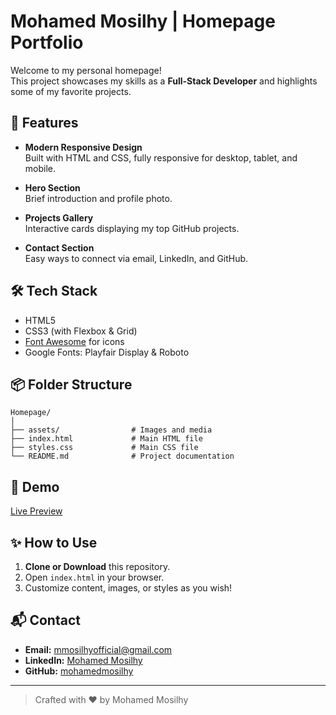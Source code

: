 # Mohamed Mosilhy | Homepage Portfolio

Welcome to my personal homepage!  
This project showcases my skills as a **Full-Stack Developer** and highlights some of my favorite projects.

## 🚀 Features

- **Modern Responsive Design**  
  Built with HTML and CSS, fully responsive for desktop, tablet, and mobile.

- **Hero Section**  
  Brief introduction and profile photo.

- **Projects Gallery**  
  Interactive cards displaying my top GitHub projects.

- **Contact Section**  
  Easy ways to connect via email, LinkedIn, and GitHub.

## 🛠️ Tech Stack

- HTML5
- CSS3 (with Flexbox & Grid)
- [Font Awesome](https://fontawesome.com/) for icons
- Google Fonts: Playfair Display & Roboto

## 📦 Folder Structure

```
Homepage/
│
├── assets/                # Images and media
├── index.html             # Main HTML file
├── styles.css             # Main CSS file
└── README.md              # Project documentation
```

## 📸 Demo

[Live Preview](https://mohamedmosilhy.github.io/Homepage/)

## ✨ How to Use

1. **Clone or Download** this repository.
2. Open `index.html` in your browser.
3. Customize content, images, or styles as you wish!

## 📬 Contact

- **Email:** mmosilhyofficial@gmail.com
- **LinkedIn:** [Mohamed Mosilhy](https://www.linkedin.com/in/mohamed-mosilhy)
- **GitHub:** [mohamedmosilhy](https://github.com/mohamedmosilhy)

---

> Crafted with ❤️ by Mohamed Mosilhy
